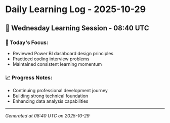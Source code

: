 # Daily Learning Log - 2025-10-29

## 📅 Wednesday Learning Session - 08:40 UTC

### 🎯 Today's Focus:
- Reviewed Power BI dashboard design principles
- Practiced coding interview problems
- Maintained consistent learning momentum

### 📈 Progress Notes:
- Continuing professional development journey
- Building strong technical foundation
- Enhancing data analysis capabilities

---
*Generated at 08:40 UTC on 2025-10-29*
